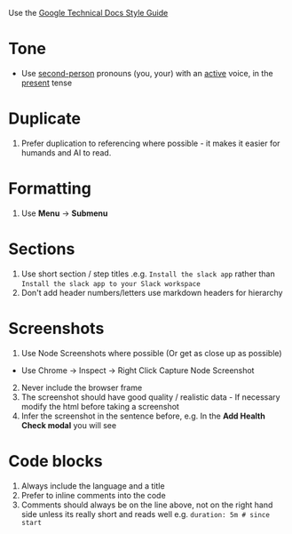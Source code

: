 

Use the [Google Technical Docs Style Guide](https://developers.google.com/style/)


# Tone

* Use [second-person](https://developers.google.com/style/person) pronouns (you, your) with an [active](https://developers.google.com/style/voice) voice, in the [present](https://developers.google.com/style/tense) tense

# Duplicate

1. Prefer duplication to referencing where possible - it makes it easier for humands and AI to read.

# Formatting

1. Use **Menu** → **Submenu**

# Sections

1. Use short section / step titles .e.g. `Install the slack app` rather than `Install the slack app to your Slack workspace`
2. Don't add header numbers/letters use markdown headers for hierarchy

# Screenshots

1. Use Node Screenshots where possible (Or get as close up as possible)
  * Use Chrome -> Inspect -> Right Click Capture Node Screenshot
2. Never include the browser frame
3. The screenshot should have good quality / realistic data - If necessary modify the html before taking a screenshot
4. Infer the screenshot in the sentence before, e.g. In the **Add Health Check modal** you will see

# Code blocks

1. Always include the language and a title
2. Prefer to inline comments into the code
3. Comments should always be on the line above, not on the right hand side unless its really short and reads well e.g. `duration: 5m # since start`
